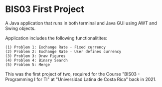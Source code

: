 # BIS03 First Project

A Java application that runs in both terminal and Java GUI using AWT and Swing objects.

Application includes the following functionalitites: 

    (1) Problem 1: Exchange Rate - Fixed currency
    (2) Problem 2: Exchange Rate - User defines currency
    (3) Problem 3: Draw Figures
    (4) Problem 4: Binary Search
    (5) Problem 5: Merge

This was the first project of two, required for the Course "BIS03 - Programming I for TI" at "Universidad Latina de Costa Rica" back in 2021.
